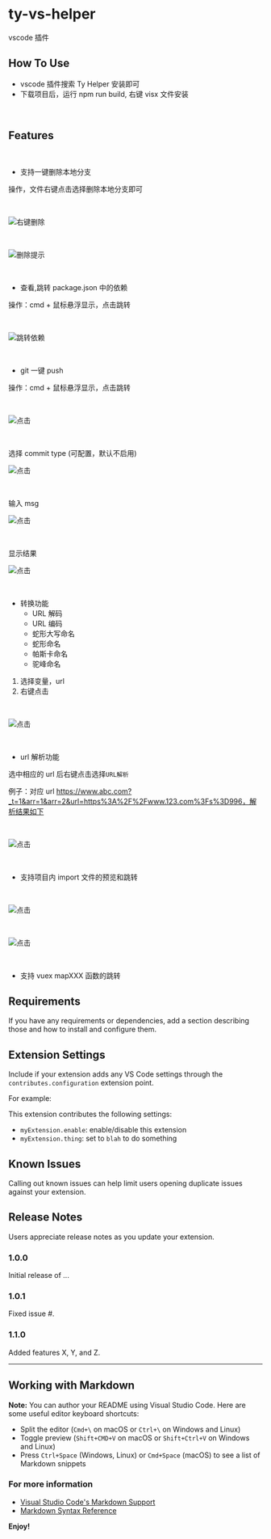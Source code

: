 # ty-vs-helper

vscode 插件

## How To Use

- vscode 插件搜索 Ty Helper 安装即可
- 下载项目后，运行 npm run build, 右键 visx 文件安装

<br/>

## Features

<br/>

- 支持一键删除本地分支

操作，文件右键点击选择删除本地分支即可

<br/>

![右键删除](images/del.png)

<br/>

![删除提示](images/del_res.png)

<br/>

- 查看,跳转 package.json 中的依赖

操作：cmd + 鼠标悬浮显示，点击跳转

<br/>

![跳转依赖](images/dep.png)

<br/>

- git 一键 push

操作：cmd + 鼠标悬浮显示，点击跳转

<br/>

![点击](images/push_command.png)

<br/>

选择 commit type (可配置，默认不启用)

![点击](images/push_commit.png)

<br/>

输入 msg

![点击](images/push_msg.png)

<br/>

显示结果

![点击](images/push_result.png)

<br/>

- 转换功能
  - URL 解码
  - URL 编码
  - 蛇形大写命名
  - 蛇形命名
  - 帕斯卡命名
  - 驼峰命名

1. 选择变量，url
2. 右键点击

<br/>

![点击](images/transform.png)

<br/>

- url 解析功能

选中相应的 url 后右键点击选择`URL解析`

例子：对应 url https://www.abc.com?_t=1&arr=1&arr=2&url=https%3A%2F%2Fwww.123.com%3Fs%3D996，解析结果如下

<br/>

![点击](images/url_parse.png)

<br/>

- 支持项目内 import 文件的预览和跳转

<br/>

![点击](images/import_hover.png)

<br/>

![点击](images/import_jump.png)

<br/>

- 支持 vuex mapXXX 函数的跳转

## Requirements

If you have any requirements or dependencies, add a section describing those and how to install and configure them.

## Extension Settings

Include if your extension adds any VS Code settings through the `contributes.configuration` extension point.

For example:

This extension contributes the following settings:

- `myExtension.enable`: enable/disable this extension
- `myExtension.thing`: set to `blah` to do something

## Known Issues

Calling out known issues can help limit users opening duplicate issues against your extension.

## Release Notes

Users appreciate release notes as you update your extension.

### 1.0.0

Initial release of ...

### 1.0.1

Fixed issue #.

### 1.1.0

Added features X, Y, and Z.

---

## Working with Markdown

**Note:** You can author your README using Visual Studio Code. Here are some useful editor keyboard shortcuts:

- Split the editor (`Cmd+\` on macOS or `Ctrl+\` on Windows and Linux)
- Toggle preview (`Shift+CMD+V` on macOS or `Shift+Ctrl+V` on Windows and Linux)
- Press `Ctrl+Space` (Windows, Linux) or `Cmd+Space` (macOS) to see a list of Markdown snippets

### For more information

- [Visual Studio Code's Markdown Support](http://code.visualstudio.com/docs/languages/markdown)
- [Markdown Syntax Reference](https://help.github.com/articles/markdown-basics/)

**Enjoy!**
